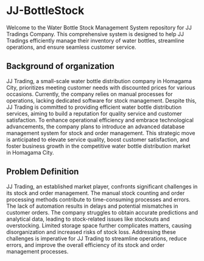 # JJ-BottleStock
Welcome to the Water Bottle Stock Management System repository for JJ Tradings Company. This comprehensive system is designed to help JJ Tradings efficiently manage their inventory of water bottles, streamline operations, and ensure seamless customer service.

## Background of organization 
JJ Trading, a small-scale water bottle distribution company in Homagama City, prioritizes meeting customer needs with discounted prices for various occasions. Currently, the company relies on manual processes for operations, lacking dedicated software for stock management. Despite this, JJ Trading is committed to providing efficient water bottle distribution services, aiming to build a reputation for quality service and customer satisfaction. To enhance operational efficiency and embrace technological advancements, the company plans to introduce an advanced database management system for stock and order management. This strategic move is anticipated to elevate service quality, boost customer satisfaction, and foster business growth in the competitive water bottle distribution market in Homagama City.

## Problem Definition
JJ Trading, an established market player, confronts significant challenges in its stock and order management. The manual stock counting and order processing methods contribute to time-consuming processes and errors. The lack of automation results in delays and potential mismatches in customer orders. The company struggles to obtain accurate predictions and analytical data, leading to stock-related issues like stockouts and overstocking. Limited storage space further complicates matters, causing disorganization and increased risks of stock loss. Addressing these challenges is imperative for JJ Trading to streamline operations, reduce errors, and improve the overall efficiency of its stock and order management processes.
